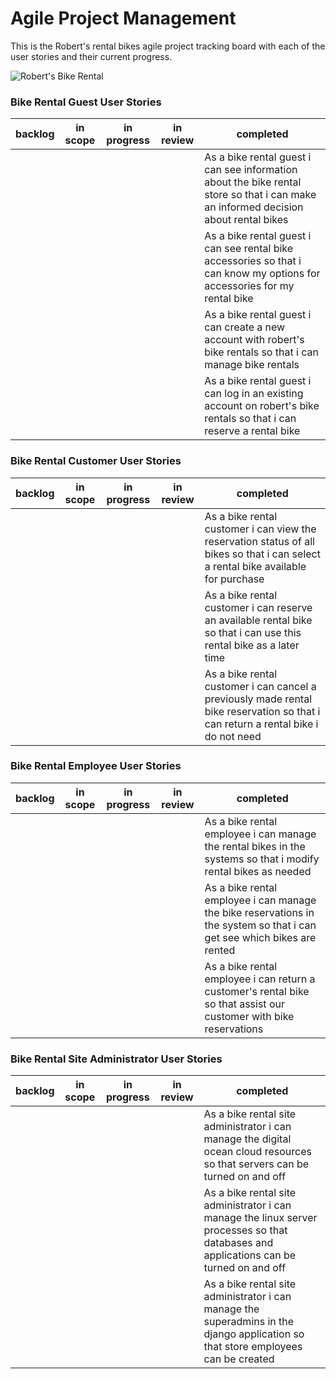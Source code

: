 # Agile Project Management

This is the Robert's rental bikes agile project tracking board with each of the user stories and their current progress.

![Robert's Bike Rental](http://104.248.100.154/static/img/bike-shop-concept-with-bicycles.jpg)

### Bike Rental Guest User Stories

|backlog|in scope|in progress|in review|completed|
|-------|--------|-----------|---------|---------|
|||||As a bike rental guest i can see information about the bike rental store so that i can make an informed decision about rental bikes|
|||||As a bike rental guest i can see rental bike accessories so that i can know my options for accessories for my rental bike|
|||||As a bike rental guest i can create a new account with robert's bike rentals so that i can manage bike rentals|
|||||As a bike rental guest i can log in an existing account on robert's bike rentals so that i can reserve a rental bike|

### Bike Rental Customer User Stories

|backlog|in scope|in progress|in review|completed|
|-------|--------|-----------|---------|---------|
|||||As a bike rental customer i can view the reservation status of all bikes so that i can select a rental bike available for purchase
|||||As a bike rental customer i can reserve an available rental bike so that i can use this rental bike as a later time
|||||As a bike rental customer i can cancel a previously made rental bike reservation so that i can return a rental bike i do not need

### Bike Rental Employee User Stories

|backlog|in scope|in progress|in review|completed|
|-------|--------|-----------|---------|---------|
|||||As a bike rental employee i can manage the rental bikes in the systems so that i modify rental bikes as needed
|||||As a bike rental employee i can manage the bike reservations in the system so that i can get see which bikes are rented
|||||As a bike rental employee i can return a customer's rental bike so that assist our customer with bike reservations

### Bike Rental Site Administrator User Stories

|backlog|in scope|in progress|in review|completed|
|-------|--------|-----------|---------|---------|
|||||As a bike rental site administrator i can manage the digital ocean cloud resources so that servers can be turned on and off
|||||As a bike rental site administrator i can manage the linux server processes so that databases and applications can be turned on and off
|||||As a bike rental site administrator i can manage the superadmins in the django application so that store employees can be created
